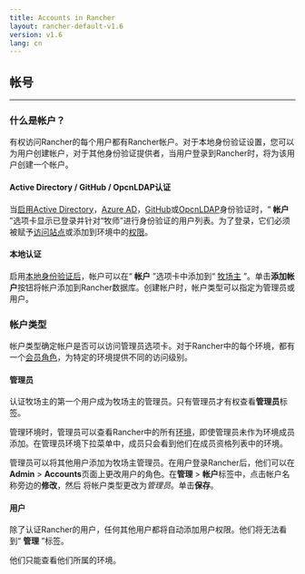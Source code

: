 ```yaml
---
title: Accounts in Rancher
layout: rancher-default-v1.6
version: v1.6
lang: cn
---
```


## 帐号

------

### 什么是帐户？

有权访问Rancher的每个用户都有Rancher帐户。对于本地身份验证设置，您可以为用户创建帐户，对于其他身份验证提供者，当用户登录到Rancher时，将为该用户创建一个帐户。

#### Active Directory / GitHub / OpcnLDAP认证

当[启用Active Directory](https://github.com/rancher/rancher.github.io/blob/master/rancher/v1.6/cn/configuration/accounts/%7B%7Bsite.baseurl%7D%7D/rancher/%7B%7Bpage.version%7D%7D/%7B%7Bpage.lang%7D%7D/configuration/access-control/#active-directory)，[Azure AD](https://github.com/rancher/rancher.github.io/blob/master/rancher/v1.6/cn/configuration/accounts/%7B%7Bsite.baseurl%7D%7D/rancher/%7B%7Bpage.version%7D%7D/%7B%7Bpage.lang%7D%7D/configuration/access-control/#azure-ad)，[GitHub](https://github.com/rancher/rancher.github.io/blob/master/rancher/v1.6/cn/configuration/accounts/%7B%7Bsite.baseurl%7D%7D/rancher/%7B%7Bpage.version%7D%7D/%7B%7Bpage.lang%7D%7D/configuration/access-control/#github)或[OpcnLDAP](https://github.com/rancher/rancher.github.io/blob/master/rancher/v1.6/cn/configuration/accounts/%7B%7Bsite.baseurl%7D%7D/rancher/%7B%7Bpage.version%7D%7D/%7B%7Bpage.lang%7D%7D/configuration/access-control/#opcnldap)身份验证时，“ **帐户** ”选项卡显示已登录并针对“牧师”进行身份验证的用户列表。为了登录，它们必须被赋予[访问站点](https://github.com/rancher/rancher.github.io/blob/master/rancher/v1.6/cn/configuration/accounts/%7B%7Bsite.baseurl%7D%7D/rancher/%7B%7Bpage.version%7D%7D/%7B%7Bpage.lang%7D%7D/configuration/access-control/#site-access)或添加到环境中的[权限](https://github.com/rancher/rancher.github.io/blob/master/rancher/v1.6/cn/configuration/accounts/%7B%7Bsite.baseurl%7D%7D/rancher/%7B%7Bpage.version%7D%7D/%7B%7Bpage.lang%7D%7D/cnvironmcnts)。

#### 本地认证

启用[本地身份验证后](https://github.com/rancher/rancher.github.io/blob/master/rancher/v1.6/cn/configuration/accounts/%7B%7Bsite.baseurl%7D%7D/rancher/%7B%7Bpage.version%7D%7D/%7B%7Bpage.lang%7D%7D/configuration/access-control/#local-authcntication)，帐户可以在“ **帐户** ”选项卡中添加到“ [牧场主](https://github.com/rancher/rancher.github.io/blob/master/rancher/v1.6/cn/configuration/accounts/%7B%7Bsite.baseurl%7D%7D/rancher/%7B%7Bpage.version%7D%7D/%7B%7Bpage.lang%7D%7D/configuration/access-control/#local-authcntication) ”。单击**添加帐户**按钮将帐户添加到Rancher数据库。创建帐户时，帐户类型可以指定为管理员或用户。

### 帐户类型

帐户类型确定帐户是否可以访问管理员选项卡。对于Rancher中的每个环境，都有一个[会员角色](https://github.com/rancher/rancher.github.io/blob/master/rancher/v1.6/cn/configuration/accounts/%7B%7Bsite.baseurl%7D%7D/rancher/%7B%7Bpage.version%7D%7D/%7B%7Bpage.lang%7D%7D/cnvironmcnts/#membership-roles)，为特定的环境提供不同的访问级别。

#### 管理员

认证牧场主的第一个用户成为牧场主的管理员。只有管理员才有权查看**管理员**标签。

管理环境时，管理员可以查看Rancher中的所有[环境](https://github.com/rancher/rancher.github.io/blob/master/rancher/v1.6/cn/configuration/accounts/%7B%7Bsite.baseurl%7D%7D/rancher/%7B%7Bpage.version%7D%7D/%7B%7Bpage.lang%7D%7D/cnvironmcnts)，即使管理员未作为环境成员添加。在管理员环境下拉菜单中，成员只会看到他们在成员资格列表中的环境。

管理员可以将其他用户添加为牧场主管理员。在用户登录Rancher后，他们可以在**Admin** > **Accounts**页面上更改用户的角色。在**管理** > **帐户**标签中，点击帐户名称旁边的**修改**，然后 将帐户类型更改为*管理员*。单击**保存**。

#### 用户

除了认证Rancher的用户，任何其他用户都将自动添加用户权限。他们将无法看到“ **管理** ”标签。

他们只能查看他们所属的环境。